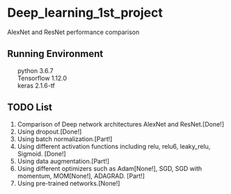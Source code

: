 # Deep_learning_1st_project
AlexNet and ResNet performance comparison

## Running Environment

<ul style="list-style: none;">
  
  <li>python 3.6.7</li>
  <li>Tensorflow 1.12.0</li>
  <li>keras 2.1.6-tf</li>

</ul>

## TODO List

<ol>
  
  <li>Comparison of Deep network architectures AlexNet and ResNet.[Done!]</li>
  <li>Using dropout.[Done!]</li>
  <li>Using batch normalization.[Part!]</li>
  <li>Using different activation functions including relu, relu6, leaky_relu, Sigmoid. [Done!] </li>
  <li>Using data augmentation.[Part!]</li>
  <li>Using different optimizers such as Adam[None!], SGD, SGD with momentum, MOM[None!], ADAGRAD. [Part!]</li>
  <li>Using pre-trained networks.[None!]</li>

</ol>
